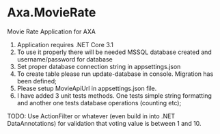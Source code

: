 # Axa.MovieRate
Movie Rate Application for AXA

1. Application requires .NET Core 3.1
2. To use it properly there will be needed MSSQL database created and username/password for database
3. Set proper database connection string in appsettings.json
4. To create table please run update-database in console. Migration has been defined;
5. Please setup MovieApiUrl in appsettings.json file.
6. I have added 3 unit tests methods. One tests simple string formatting and another one tests database operations (counting etc);


TODO:
Use ActionFilter or whatever (even build in into .NET DataAnnotations) for validation that voting value is between 1 and 10.
